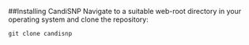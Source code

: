 ##Installing CandiSNP
Navigate to a suitable web-root directory in your operating system and clone the repository:

`git clone candisnp`
